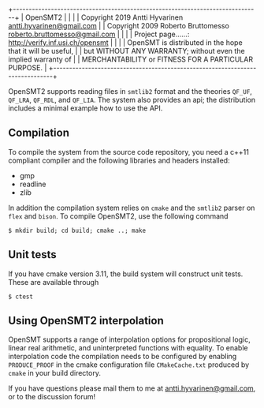 +------------------------------------------------------------------------------+
| OpenSMT2                                                                     |
|                                                                              |
| Copyright 2019 Antti Hyvarinen <antti.hyvarinen@gmail.com>                   |
| Copyright 2009 Roberto Bruttomesso <roberto.bruttomesso@gmail.com>           |
|                                                                              |
| Project page......: http://verify.inf.usi.ch/opensmt                         |
|                                                                              |
| OpenSMT is distributed in the hope that it will be useful,                   |
| but WITHOUT ANY WARRANTY; without even the implied warranty of               |
| MERCHANTABILITY or FITNESS FOR A PARTICULAR PURPOSE.                         |
+------------------------------------------------------------------------------+

OpenSMT2 supports reading files in `smtlib2` format and the theories
`QF_UF`, `QF_LRA`, `QF_RDL`, and `QF_LIA`.  The system also provides an
api; the distribution includes a minimal example how to use the API.

## Compilation

To compile the system from the source code repository, you need a c++11
compliant compiler and the following libraries and headers installed:

 - gmp
 - readline
 - zlib

In addition the compilation system relies on `cmake` and the `smtlib2`
parser on `flex` and `bison`.  To compile OpenSMT2, use the following
command
```
$ mkdir build; cd build; cmake ..; make
```

## Unit tests

If you have cmake version 3.11, the build system will construct unit
tests.  These are available through

```
$ ctest
```

## Using OpenSMT2 interpolation

OpenSMT supports a range of interpolation options for propositional
logic, linear real arithmetic, and uninterpreted functions with
equality.  To enable interpolation code the compilation needs to be
configured by enabling `PRODUCE_PROOF` in the cmake configuration file
`CMakeCache.txt` produced by `cmake` in your build directory.

If you have questions please mail them to me at
antti.hyvarinen@gmail.com, or to the discussion forum!


